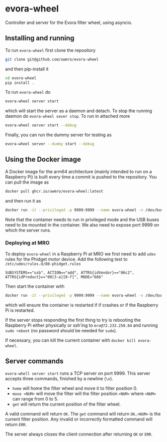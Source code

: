 # evora-wheel

Controller and server for the Evora filter wheel, using asyncio.

## Installing and running

To run `evora-wheel` first clone the repository

```bash
git clone git@github.com/uwmro/evora-wheel
```

and then pip-install it

```bash
cd evora-wheel
pip install .
```

To run `evora-wheel` do

```bash
evora-wheel server start
```

which will start the server as a daemon and detach. To stop the running daemon do `evora-wheel sever stop`. To run in attached more

```bash
evora-wheel server start --debug
```

Finally, you can run the dummy server for testing as

```bash
evora-wheel server --dummy start --debug
```

## Using the Docker image

A Docker image for the arm64 architecture (mainly intended to run on a Raspberry Pi) is built every time a commit is pushed to the repository. You can pull the image as

```bash
docker pull ghcr.io/uwmro/evora-wheel:latest
```

and then run it as

```bash
docker run -it --privileged -p 9999:9999 --name evora-wheel -v /dev/bus/usb:/dev/bus/usb  ghcr.io/uwmro/evora-wheel:latest
```

Note that the container needs to run in privileged mode and the USB buses need to be mounted in the container. We also need to expose port 9999 on which the server runs.

### Deploying at MRO

To deploy `evora-wheel` in a Raspberry Pi at MRO we first need to add `udev` rules for the Phidget motor device. Add the following test to `/etc/udev/rules.d/80-phidget.rules`

```plaintext
SUBSYSTEMS=="usb", ACTION=="add", ATTRS{idVendor}=="06c2", ATTRS{idProduct}=="00[3-a][0-f]", MODE="666"
```

Then start the container with

```bash
docker run -it --privileged -p 9999:9999 --name evora-wheel -v /dev/bus/usb:/dev/bus/usb --restart always -d ghcr.io/uwmro/evora-wheel:latest
```

which will ensure the container is restarted if if crashes or if the Raspberry Pi is restarted.

If the server stops responding the first thing to try is rebooting the Raspberry Pi either physically or ssh'ing to `mro@72.233.250.84` and running `sudo reboot` (no password should be needed for `sudo`).

If necessary, you can kill the current container with `docker kill evora-wheel`.

## Server commands

`evora-whell server start` runs a TCP server on port 9999. This server accepts three commands, finished by a newline (`\n`).

- `home` will home the filter wheel and move it to filter position 0.
- `move <NUM>` will move the filter will the filter position `<NUM>` where `<NUM>` can range from 0 to 5.
- `get` will return the current position of the filter wheel.

A valid command will return `OK`. The `get` command will return `OK,<NUM>` is the current filter position. Any invalid or incorrectly formatted command will return `ERR`.

The server always closes the client connection after returning `OK` or `ERR`.
